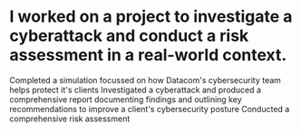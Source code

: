 # I worked on a project to investigate a cyberattack and conduct a risk assessment in a real-world context.
Completed a simulation focussed on how Datacom's cybersecurity team helps protect it's clients
Investigated a cyberattack and produced a comprehensive report documenting findings and outlining key recommendations to improve a client's cybersecurity posture
Conducted a comprehensive risk assessment
